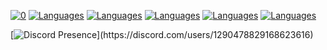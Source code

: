 [![0](https://img.shields.io/badge/Languages-C%2FC%2B%2B-00599C?logo=c&logoColor=white)]()
[![Languages](https://img.shields.io/badge/Python-3776AB?logo=python&logoColor=white)]()
[![Languages](https://img.shields.io/badge/Git-F05032?logo=git&logoColor=white)]()
[![Languages](https://img.shields.io/badge/JavaScript%2FNode-339933?logo=javascript&logoColor=white)]()
[![Languages](https://img.shields.io/badge/Lua-2C2D72?logo=lua&logoColor=white)]()
[![Languages](https://img.shields.io/badge/Bash-4EAA25?logo=gnubash&logoColor=white)]()

[![Discord Presence](https://lanyard.cnrad.dev/api/1290478829168623616?theme=dark&bg=111110&hideDiscrim=true&borderRadius=30px&idleMessage=Coding%20CSharp%20or%20Python...)](https://discord.com/users/1290478829168623616)
